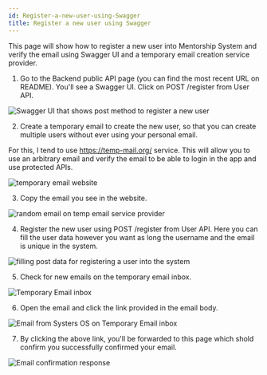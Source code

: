 ```yaml
---
id: Register-a-new-user-using-Swagger
title: Register a new user using Swagger
---
```

This page will show how to register a new user into Mentorship System and verify the email using Swagger UI and a temporary email creation service provider.

1. Go to the Backend public API page (you can find the most recent URL on README). You'll see a Swagger UI. Click on POST /register from User API.

![Swagger UI that shows post method to register a new user](https://user-images.githubusercontent.com/11148726/50458627-68b75f80-095c-11e9-92c6-27977f64d4e3.png)

2. Create a temporary email to create the new user, so that you can create multiple users without ever using your personal email.

For this, I tend to use https://temp-mail.org/ service. This will allow you to use an arbitrary email and verify the email to be able to login in the app and use protected APIs.

![temporary email website](https://user-images.githubusercontent.com/11148726/50458672-c51a7f00-095c-11e9-9ea8-179259ff197d.png)

3. Copy the email you see in the website.

![random email on temp email service provider](https://user-images.githubusercontent.com/11148726/50458746-77524680-095d-11e9-9ce2-cb615b09595e.png)

4. Register the new user using POST /register from User API. Here you can fill the user data however you want as long the username and the email is unique in the system.

![filling post data for registering a user  into the system](https://user-images.githubusercontent.com/11148726/50458719-3823f580-095d-11e9-9a00-9c14ebedf517.png)

5. Check for new emails on the temporary email inbox.

![Temporary Email inbox](https://user-images.githubusercontent.com/11148726/50458746-77524680-095d-11e9-9ce2-cb615b09595e.png)

6. Open the email and click the link provided in the email body.

![Email from Systers OS on Temporary Email inbox](https://user-images.githubusercontent.com/11148726/50458758-8c2eda00-095d-11e9-835a-49f7633a45e8.png)

7. By clicking the above link, you'll be forwarded to this page which shold confirm you successfully confirmed your email.

![Email confirmation response](https://user-images.githubusercontent.com/11148726/50458775-a49ef480-095d-11e9-9e48-b10160f74b05.png)
